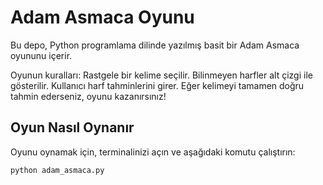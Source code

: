 # Adam Asmaca Oyunu

Bu depo, Python programlama dilinde yazılmış basit bir Adam Asmaca oyununu içerir.

Oyunun kuralları:
Rastgele bir kelime seçilir.
Bilinmeyen harfler alt çizgi ile gösterilir.
Kullanıcı harf tahminlerini girer.
Eğer kelimeyi tamamen doğru tahmin ederseniz, oyunu kazanırsınız!

## Oyun Nasıl Oynanır

Oyunu oynamak için, terminalinizi açın ve aşağıdaki komutu çalıştırın:

```bash
python adam_asmaca.py
